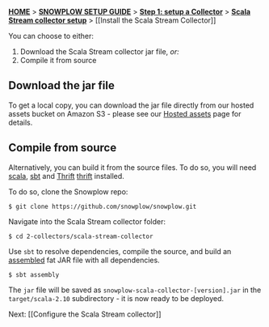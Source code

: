 [**HOME**](Home) > [**SNOWPLOW SETUP GUIDE**](Setting-up-Snowplow) > [**Step 1: setup a Collector**](Setting-up-a-Collector) > [**Scala Stream collector setup**](Setting-up-the-Scala-Stream-Collector) > [[Install the Scala Stream Collector]]

You can choose to either:

1. Download the Scala Stream collector jar file, _or:_
2. Compile it from source

## Download the jar file

To get a local copy, you can download the jar file directly from our hosted assets bucket on Amazon S3 - please see our [Hosted assets][s3-download] page for details.

## Compile from source

Alternatively, you can build it from the source files. To do so, you will need [scala][scala], [sbt][sbt] and [Thrift] [thrift] installed. 

To do so, clone the Snowplow repo:

	$ git clone https://github.com/snowplow/snowplow.git

Navigate into the Scala Stream collector folder:

	$ cd 2-collectors/scala-stream-collector

Use `sbt` to resolve dependencies, compile the source, and build an [assembled][assembly] fat JAR file with all dependencies.

	$ sbt assembly

The `jar` file will be saved as `snowplow-scala-collector-[version].jar` in the `target/scala-2.10` subdirectory - it is now ready to be deployed.

Next: [[Configure the Scala Stream collector]]

[s3-download]: https://github.com/snowplow/snowplow/wiki/Hosted-assets
[scala]: http://scala-lang.org/
[sbt]: http://www.scala-sbt.org/
[thrift]: thrift.apache.org/
[assembly]: https://github.com/softprops/assembly-sbt
